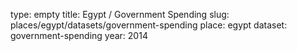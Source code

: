type: empty
title: Egypt / Government Spending
slug: places/egypt/datasets/government-spending
place: egypt
dataset: government-spending
year: 2014
